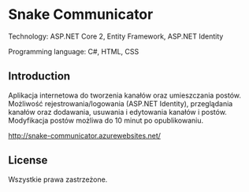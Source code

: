 # Snake Communicator

Technology: ASP.NET Core 2, Entity Framework, ASP.NET Identity

Programming language: C#, HTML, CSS

## Introduction

Aplikacja internetowa do tworzenia kanałów oraz umieszczania postów. Możliwość rejestrowania/logowania (ASP.NET Identity), przeglądania kanałów oraz dodawania, usuwania
i edytowania kanałów i postów. Modyfikacja postów możliwa do 10 minut po opublikowaniu.

http://snake-communicator.azurewebsites.net/

## License

Wszystkie prawa zastrzeżone.
